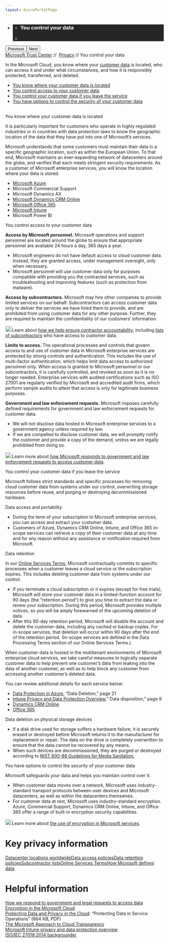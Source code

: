 ```yaml
---
layout: AzurePortalPage
---
```

<div class="row-fluid">
   <div class="span">
      <div>
         <div id="HeroWrapper" data-cols="1" data-view1="1" data-view2="1" data-view3="1" data-view4="1" class="row-fluid wider hero grid-container">
            <div class="span bp0-col-1-1 bp1-col-1-1 bp2-col-1-1 bp3-col-1-1">
               <div bi:type="slideshow" class="slideshow slideshow-hero hero" xmlns:bi="urn:schemas-microsoft-com:mscom:bi">
                  <ul bi:type="list" class="slides">
                     <li id="slide-1" bi:index="0" selectBi="">
                        <div class="heroitem light-foreground" bi:type="heroitem">
                           <div class="media" bi:parenttitle="t1">
                              <a href="" bi:track="False" bi:titleflag="t1" bi:index="0">
                                 <div data-picture="" data-alt="You are in control of your data" data-disable-swap-below="">
                                    <div data-src="https://c.s-microsoft.com/en-us/CMSImages/MS_TrustCenter_Privacy_Header.jpg?version=dc9c5b9b-c334-7922-892a-15c2cd65053d"></div>
                                    <noscript></noscript>
                                 </div>
                              </a>
                           </div>
                           <div class="text" bi:type="cta">
                              <div class="text-container">
                                 <div class="box" style="background: rgba(0,0,0,.85); color: #FFFFFF;">
                                    <ul bi:type="list" class="headerCaption subpageHeaderCaption">
                                       <li class="box-title">
                                          <h3 class="box-title" bi:type="title" bi:title="t1" style="color: #FFFFFF;">You control your data</h3>
                                       </li>
                                       <li class="box-actions box-description"><a target="_self" class="mscom-link" href=""></a></li>
                                    </ul>
                                 </div>
                              </div>
                           </div>
                        </div>
                     </li>
                  </ul>
                  <div class="navigation international" bi:track="false">
                     <div class="grid-container settop" data-title-text="Go To Slide "></div>
                  </div>
                  <div class="prev-next" bi:track="false"><button class="prev"><span class="icon-left" aria-hidden="true"></span><span class="screen-reader-text">Previous</span></button><button class="next"><span class="icon-right" aria-hidden="true"></span><span class="screen-reader-text">Next</span></button></div>
                  <div id="play-pause" class="play-pause" style="display:none">
                     <div class="pause"><button id="pauseButton" class="pause_button"><span class="icon-pause" aria-hidden="true"></span><span class="screen-reader-text">Pause</span></button></div>
                     <div class="play"><button id="playButton" class="play_button"><span class="icon-play" aria-hidden="true"></span><span class="screen-reader-text">Play</span></button></div>
                  </div>
               </div>
            </div>
         </div>
         <div id="BreadcrumbWrapper" data-cols="1" data-view1="1" data-view2="1" data-view3="1" data-view4="1" class="row-fluid grid-container mscom-grid-container breadcrumbs">
            <div class="span bp0-col-1-1 bp1-col-1-1 bp2-col-1-1 bp3-col-1-1"><a target="_self" class="mscom-link" href="https://www.microsoft.com/en-us/TrustCenter/default.aspx">Microsoft Trust Center</a> // 
               <a target="_self" class="mscom-link" href="https://www.microsoft.com/en-us/TrustCenter/Privacy/default.aspx">Privacy</a> // You control your data
            </div>
         </div>
         <div id="ContentWrapper" data-cols="2" data-view1="1" data-view2="2" data-view3="2" data-view4="2" class="row-fluid subpageBody">
            <div class="span bp0-col-1-1 bp2-col-2-1 bp3-col-2-1 bp1-col-2-2">
               <p>In the Microsoft Cloud, you know where your
                  <a target="_self" class="mscom-link" href="/en-us/TrustCenter/Privacy/You-own-your-data#How_MS_Defines">customer data</a> is located, who can access it and under what circumstances, and how it is responsibly protected, transferred,
                  and deleted.
               </p>
               <!--<p>The Microsoft commitment to the privacy of your customer data is backed by our adoption of the world’s first international
                  code of practice for cloud privacy, ISO/IEC 27018. Reputable third-party auditors have independently verified that in-scope
                  Microsoft enterprise cloud services align with the ISO 27018 code of practice for the protection of personally identifiable
                  information in the public cloud. Adherence also ensures transparency about our policies regarding the return, transfer,
                  and deletion of personal information you store in our datacenters.</p>-->
               <ul>
                  <li><a target="_self" class="mscom-link" href="#_You_know_where">You know where your customer data is located</a></li>
                  <li><a target="_self" class="mscom-link" href="#_You_control_access">You control access to your customer data</a></li>
                  <li><a target="_self" class="mscom-link" href="#_You_control_your">You control your customer data if you leave the service</a></li>
                  <li><a target="_self" class="mscom-link" href="#_You_have_options">You have options to control the security of your customer data</a></li>
               </ul>
               <br />
               <div data-cols="1" data-view1="1" data-view2="1" data-view3="1" data-view4="1" class="row-fluid" id="_You_know_where">
                  <div class="span bp0-col-1-1 bp1-col-1-1 bp2-col-1-1 bp3-col-1-1">
                     <!--<p>Each Microsoft cloud service has its own location policies for customer data:</p>--><label>You know where your customer data is located</label>
                     <p>It is particularly important for customers who operate in highly regulated industries or in countries with data protection
                        laws to know the geographic location of the data that they have put into one of Microsoft’s services. 
                     </p>
                     <p>Microsoft understands that some customers must maintain their data in a specific geographic location, such as within
                        the European Union. To that end, Microsoft maintains an ever-expanding network of datacenters around the globe, and
                        verifies that each meets stringent security requirements. As a customer of Microsoft enterprise services, you will
                        know the location where your data is stored. 
                     </p>
                     <ul>
                        <li><a target="_self" class="mscom-link" href="https://www.microsoft.com/en-us/TrustCenter/Privacy/You-are-in-control-of-your-data/Azure-location">Microsoft Azure</a></li>
                        <li>
                           Microsoft Commercial Support
                        </li>
                        <li>
                           Microsoft Dynamics AX
                        </li>
                        <li><a target="_blank" class="mscom-link" href="http://o365datacentermap.azurewebsites.net/">Microsoft Dynamics CRM Online</a></li>
                        <li><a target="_blank" class="mscom-link" href="http://o365datacentermap.azurewebsites.net/">Microsoft Office 365</a></li>
                        <li><a target="_self" class="mscom-link" href="https://www.microsoft.com/en-us/TrustCenter/Privacy/You-are-in-control-of-your-data/Intune-location">Microsoft Intune</a></li>
                        <li>
                           Microsoft Power BI
                        </li>
                     </ul>
                  </div>
               </div>
               <div data-cols="1" data-view1="1" data-view2="1" data-view3="1" data-view4="1" class="row-fluid" id="_You_control_access">
                  <div class="span bp0-col-1-1 bp1-col-1-1 bp2-col-1-1 bp3-col-1-1">
                     <label>You control access to your customer data</label>
                     <p><strong>Access by Microsoft personnel.</strong> Microsoft operations and support personnel are located around the globe
                        to ensure that appropriate personnel are available 24 hours a day, 365 days a year. 
                     </p>
                     <ul>
                        <li>Microsoft engineers do not have default access to cloud customer data. Instead, they are granted access, under management
                           oversight, only when necessary.
                        </li>
                        <li>Microsoft personnel will use customer data only for purposes compatible with providing you the contracted services,
                           such as troubleshooting and improving features (such as protection from malware).
                        </li>
                     </ul>
                     <p><strong>Access by subcontractors.</strong> Microsoft may hire other companies to provide limited services on our behalf.
                        Subcontractors can access customer data only to deliver the services we have hired them to provide, and are prohibited
                        from using customer data for any other purpose. Further, they are required to maintain the confidentiality of our customers’
                        information.
                     </p>
                     <p class="withArrow"><img src="https://c.s-microsoft.com/en-us/CMSImages/Arrow-nobg.png?version=4af37876-de78-d419-6f89-7890a74d4158" class="mscom-image" alt="Arrow | Navigate To How we respond to gov't requests" width="21" height="19" />Learn about
                        <a target="_self" class="mscom-link" href="https://www.microsoft.com/en-us/TrustCenter/Privacy/You-own-your-data#subcontractors">how we help ensure contractor accountability</a>, including
                        <a target="_self" class="mscom-link" href="https://www.microsoft.com/en-us/TrustCenter/Privacy/You-own-your-data#subcontractors">lists of subcontractors</a> who have access to customer data.
                     </p>
                     <p><strong>Limits to access.</strong> The operational processes and controls that govern access to and use of customer
                        data in Microsoft enterprise services are protected by strong controls and authentication. This includes the use of
                        multi-factor authentication, which helps limit data access to authorized personnel only. When access is granted to
                        Microsoft personnel or our subcontractors, it is carefully controlled, and revoked as soon as it is no longer needed.
                        Enterprise services with audited certifications such as ISO 27001 are regularly verified by Microsoft and accredited
                        audit firms, which perform sample audits to attest that access is only for legitimate business purposes.
                     </p>
                     <p><strong>Government and law enforcement requests.</strong> Microsoft imposes carefully defined requirements for government
                        and law enforcement requests for customer data. 
                     </p>
                     <ul>
                        <li>We will not disclose data hosted in Microsoft enterprise services to a government agency unless required by law. </li>
                        <li>If we are compelled to disclose customer data, we will promptly notify the customer and provide a copy of the demand,
                           unless we are legally prohibited from doing so. 
                        </li>
                     </ul>
                     <p class="withArrow"><img src="https://c.s-microsoft.com/en-us/CMSImages/Arrow-nobg.png?version=4af37876-de78-d419-6f89-7890a74d4158" class="mscom-image" alt="Arrow | Navigate To How we respond to gov't requests" width="21" height="19" />Learn more about
                        <a target="_self" class="mscom-link" href="https://www.microsoft.com/en-us/TrustCenter/Privacy/Responding-to-govt-agency-requests-for-customer-data"> how Microsoft responds to government and law enforcement requests to access customer data</a>.
                     </p>
                  </div>
               </div>
               <div data-cols="1" data-view1="1" data-view2="1" data-view3="1" data-view4="1" class="row-fluid" id="_You_control_your">
                  <div class="span bp0-col-1-1 bp1-col-1-1 bp2-col-1-1 bp3-col-1-1">
                     <label>You control your customer data if you leave the service</label>
                     <p>Microsoft follows strict standards and specific processes for removing cloud customer data from systems under our control,
                        overwriting storage resources before reuse, and purging or destroying decommissioned hardware.
                     </p>
                     <label class="subhead">Data access and portability</label>
                     <ul>
                        <li>During the term of your subscription to Microsoft enterprise services, you can access and extract your customer data.</li>
                        <li>Customers of Azure, Dynamics CRM Online, Intune, and Office 365 in-scope services can retrieve a copy of their customer
                           data at any time and for any reason without any assistance or notification required from Microsoft.
                        </li>
                     </ul>
                     <label class="subhead">Data retention</label>
                     <p>In our
                        <a target="_blank" class="mscom-link" href="http://www.microsoftvolumelicensing.com/DocumentSearch.aspx?Mode=3&amp;DocumentTypeId=31">Online Services Terms</a>, Microsoft contractually commits to specific processes when a customer leaves a cloud service or the
                        subscription expires. This includes deleting customer data from systems under our control.
                     </p>
                     <ul>
                        <li>If you terminate a cloud subscription or it expires (except for free trials), Microsoft will store your customer data
                           in a limited-function account for 90 days (the ”retention period”) to give you time to extract the data or renew your
                           subscription. During this period, Microsoft provides multiple notices, so you will be amply forewarned of the upcoming
                           deletion of data.
                        </li>
                        <li>After this 90-day retention period, Microsoft will disable the account and delete the customer data, including any
                           cached or backup copies. For in-scope services, that deletion will occur within 90 days after the end of the retention
                           period. (In-scope services are defined in the Data Processing Terms section of our Online Services Terms.) 
                        </li>
                     </ul>
                     <p>When customer data is hosted in the multitenant environments of Microsoft enterprise cloud services, we take careful
                        measures to logically separate customer data to help prevent one customer’s data from leaking into the data of another
                        customer, as well as to help block any customer from accessing another customer’s deleted data.
                     </p>
                     <p>You can review additional details for each service below: </p>
                     <ul>
                        <li><a target="_blank" class="mscom-link" href="http://go.microsoft.com/fwlink/?LinkID=398382&amp;clcid=0x409">Data Protection in Azure</a>, “Data Deletion,” page 21</li>
                        <li><a target="_blank" class="mscom-link" href="http://download.microsoft.com/download/C/A/B/CAB1F9BF-1C3F-41DB-8994-5B0EA35DD846/Intune_Privacy_and_Data_Protection_Overview.pdf">Intune Privacy and Data Protection Overview</a>,“ Data disposition,” page 9</li>
                        <li><a target="_blank" class="mscom-link" href="http://www.microsoft.com/online/legal/v2/?docid=24">Dynamics CRM Online</a></li>
                        <li><a target="_blank" class="mscom-link" href="https://products.office.com/en-us/business/office-365-online-data-portability">Office 365</a></li>
                     </ul>
                     <label class="subhead">Data deletion on physical storage devices</label>
                     <ul>
                        <li>If a disk drive used for storage suffers a hardware failure, it is securely erased or destroyed before Microsoft returns
                           it to the manufacturer for replacement or repair. The data on the drive is completely overwritten to ensure that the
                           data cannot be recovered by any means. 
                        </li>
                        <li>When such devices are decommissioned, they are purged or destroyed according to
                           <a target="_blank" class="mscom-link" href="http://nvlpubs.nist.gov/nistpubs/SpecialPublications/NIST.SP.800-88r1.pdf">NIST 800-88 Guidelines for Media Sanitation.</a>
                        </li>
                     </ul>
                  </div>
               </div>
               <div data-cols="1" data-view1="1" data-view2="1" data-view3="1" data-view4="1" class="row-fluid" id="_You_have_options">
                  <div class="span bp0-col-1-1 bp1-col-1-1 bp2-col-1-1 bp3-col-1-1">
                     <label>You have options to control the security of your customer data</label>
                     <p>Microsoft safeguards your data and helps you maintain control over it. </p>
                     <ul>
                        <li>When customer data moves over a network, Microsoft uses industry-standard transport protocols between user devices
                           and Microsoft datacenters, as well as within the datacenters themselves. 
                        </li>
                        <li>For customer data at rest, Microsoft uses industry-standard encryption. Azure, Commercial Support, Dynamics CRM Online,
                           Intune, and Office 365 offer a range of built-in encryption security capabilities.
                        </li>
                     </ul>
                     <p class="withArrow"><img src="https://c.s-microsoft.com/en-us/CMSImages/Arrow-nobg.png?version=4af37876-de78-d419-6f89-7890a74d4158" class="mscom-image" alt="Arrow | Navigate To Encryption" width="21" height="19" />Learn more about
                        <a target="_self" class="mscom-link withArrow" href="https://www.microsoft.com/en-us/TrustCenter/Security/Encryption">the use of encryption in Microsoft services</a>.
                     </p>
                  </div>
               </div>
            </div>
            <div class="span bp0-col-1-1 bp2-col-2-1 bp3-col-2-1 bp1-col-2-2 bp0-clear bp1-clear">
               <div data-cols="1" data-view1="1" data-view2="1" data-view3="1" data-view4="1" class="row-fluid" id="key_privacy_info">
                  <div class="span bp0-col-1-1 bp1-col-1-1 bp2-col-1-1 bp3-col-1-1">
                     <h1>Key privacy information</h1>
                     <label><a target="_self" class="mscom-link" href="#_You_know_where">Datacenter locations worldwide</a></label><label><a target="_self" class="mscom-link" href="#_You_control_access">Data access policies</a></label><label><a target="_self" class="mscom-link" href="#_You_control_your">Data retention policies</a></label><label><a target="_self" class="mscom-link" href="https://www.microsoft.com/en-us/TrustCenter/Privacy/You-own-your-data#subcontractors">Subcontractor lists</a></label><label><a target="_blank" class="mscom-link" href="http://www.microsoftvolumelicensing.com/DocumentSearch.aspx?Mode=3&amp;DocumentTypeId=31">Online Services Terms</a></label><label><a target="_self" class="mscom-link" href="https://www.microsoft.com/en-us/TrustCenter/Privacy/You-own-your-data#How_MS_Defines">How Microsoft defines data</a></label>
                  </div>
               </div>
               <div id="SideBarWrapper" data-cols="1" data-view1="1" data-view2="1" data-view3="1" data-view4="1" class="row-fluid">
                  <div id="HelpfulInformation" class="span bp0-col-1-1 bp1-col-1-1 bp2-col-1-1 bp3-col-1-1">
                     <h1>Helpful information</h1>
                     <label><a target="_self" class="mscom-link" href="https://www.microsoft.com/en-us/TrustCenter/Privacy/Responding-to-govt-agency-requests-for-customer-data">How we respond to government and legal requests to access data</a></label><br /><label><a target="_self" class="mscom-link" href="https://www.microsoft.com/en-us/TrustCenter/Security/Encryption">Encryption in the Microsoft Cloud</a></label><br /><label class="withTail"><a target="_blank" class="mscom-link" href="http://download.microsoft.com/download/2/0/A/20A1529E-65CB-4266-8651-1B57B0E42DAA/Protecting-Data-and-Privacy-in-the-Cloud.pdf">Protecting Data and Privacy in the Cloud</a><span class="Tail">: “Protecting Data in Service Operations” (864 KB, PDF)</span></label><br /><label><a target="_blank" class="mscom-link" href="http://aka.ms/msftcloudtransp">The Microsoft Approach to Cloud Transparency</a></label><br /><label><a target="_blank" class="mscom-link" href="http://download.microsoft.com/download/C/A/B/CAB1F9BF-1C3F-41DB-8994-5B0EA35DD846/Intune_Privacy_and_Data_Protection_Overview.pdf">Microsoft Intune privacy and data protection overview</a></label><br /><label><a target="_self" class="mscom-link" href="https://www.microsoft.com/en-us/TrustCenter/Compliance/ISO-IEC-27018">ISO/IEC 27018:2014 backgrounder</a></label>
                  </div>
               </div>
            </div>
         </div>
      </div>
   </div>
</div>
<div class="row-fluid" data-view4="1" data-view3="1" data-view2="1" data-view1="1" data-cols="1">
   <div class="span bp0-col-1-1 bp1-col-1-1 bp2-col-1-1 bp3-col-1-1"></div>
</div>
